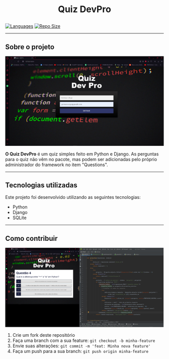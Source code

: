 
# <p align="center">Quiz DevPro</p>

[![Languages](https://img.shields.io/github/languages/count/GermanUngo/quiz-depro)]()
[![Repo Size](https://img.shields.io/github/repo-size/GermanUngo/quiz-depro)]()

---

## Sobre o projeto


![Imagem do projeto](./quiz/base/static/base/assets/img/quiz.jpg)

**O Quiz DevPro** é um quiz simples feito em Python e Django. As perguntas para o quiz não vêm no pacote, mas podem ser adicionadas pelo próprio administrador do framework no item "Questions".

---

## Tecnologias utilizadas

Este projeto foi desenvolvido utilizando as seguintes tecnologias:

- Python
- Django
- SQLite

---

## Como contribuir


![Imagem sobre como contribuir](./quiz/base/static/base/assets/img/quiz2.jpg)

1. Crie um fork deste repositório
2. Faça uma branch com a sua feature: `git checkout -b minha-feature`
3. Envie suas alterações: `git commit -m 'feat: Minha nova feature'`
4. Faça um push para a sua branch: `git push origin minha-feature`